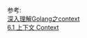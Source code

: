 





参考:   
[深入理解Golang之context](https://zhuanlan.zhihu.com/p/110085652)    
[6.1 上下文 Context](https://draveness.me/golang/docs/part3-runtime/ch06-concurrency/golang-context/)